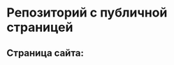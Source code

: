 # Репозиторий с публичной страницей

## Страница сайта:
<!https://github.com/UlybashevArtem/test.git>